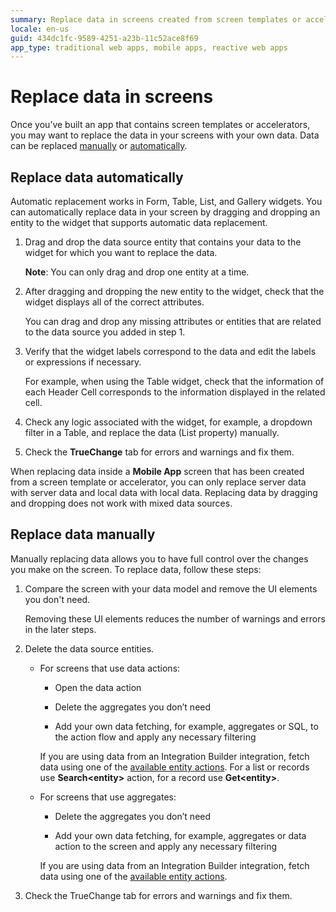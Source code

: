 ```yaml
---
summary: Replace data in screens created from screen templates or accelerators with your data. 
locale: en-us
guid: 434dc1fc-9589-4251-a23b-11c52ace8f69
app_type: traditional web apps, mobile apps, reactive web apps
---
```


# Replace data in screens

Once you’ve built an app that contains screen templates or accelerators, you may want to replace the data in your screens with your own data. Data can be replaced [manually](#replace-data-manually) or [automatically](#replace-data-automatically). 

## Replace data automatically

Automatic replacement works in Form, Table, List, and Gallery widgets. You can automatically replace data in your screen by dragging and dropping an entity to the widget that supports automatic data replacement.

1. Drag and drop the data source entity that contains your data to the widget for which you want to replace the data.

    **Note**: You can only drag and drop one entity at a time.

1. After dragging and dropping the new entity to the widget, check that the widget displays all of the correct attributes.

    You can drag and drop any missing attributes or entities that are related to the  data source you added in step 1.

1. Verify that the widget labels correspond to the data and edit the labels or expressions if necessary.

    For example, when using the Table widget, check that the information of each Header Cell corresponds to the information displayed in the related cell. 

1. Check any logic associated with the widget, for example, a dropdown filter in a Table, and replace the data (List property) manually. 

1. Check the **TrueChange** tab for errors and warnings and fix them.

When replacing data inside a **Mobile App** screen that has been created from a screen template or accelerator, you can only replace server data with server data and local data with local data. Replacing data by dragging and dropping does not work with mixed data sources.

## Replace data manually

Manually replacing data allows you to have full control over the changes you make on the screen. To replace data, follow these steps: 

1. Compare the screen with your data model and remove the UI elements you don't need. 

    Removing these UI elements reduces the number of warnings and errors in the later steps.

1. Delete the data source entities.
    * For screens that use data actions:

        * Open the data action

        * Delete the aggregates you don’t need

        * Add your own data fetching, for example, aggregates or SQL, to the action flow and apply any necessary filtering

        <div class="info" markdown="1">

        If you are using data from an Integration Builder integration, fetch data using one of the [available entity actions](../../../extensibility-and-integration/integration-builder/structure.md#actions). For a list or records use **Search&lt;entity&gt;** action, for a record use **Get&lt;entity&gt;**.

        </div>

    * For screens that use aggregates:

        * Delete the aggregates you don’t need

        * Add your own data fetching, for example, aggregates or data action to the screen and apply any necessary filtering

        <div class="info" markdown="1">

        If you are using data from an Integration Builder integration, fetch data using one of the [available entity actions](../../data/query/fetch-data-ib.md#fetch).

        </div>

1. Check the TrueChange tab for errors and warnings and fix them.
